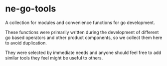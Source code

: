 # ne-go-tools
A collection for modules and convenience functions for go development.

These functions were primarily written during the development of different go based operators and other product components, so we collect them here to avoid duplication.

They were selected by immediate needs and anyone should feel free to add similar tools they feel might be useful to others.
